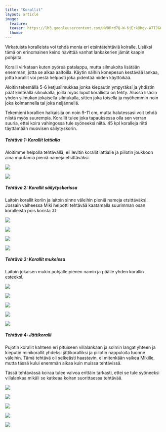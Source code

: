 ```yaml
---
title: "Korallit"
layout: article
image:
  feature:
  teaser: https://lh3.googleusercontent.com/NV0Rrd7Q-W-6jErk8hgv-A7TJG64DU6U_LWUihJLrOakYEEIXN9G1nD38bCTk_Uodf_cK3jg98Pu7sABtxRjfjeOugmcKCJi2P2fbxtFQLiPhvEktqHdCq4WHwfpzy00VyD10LFBY6YzLFv-o4kTLN8xZkSdAqmy8qY0znWK7HWRbghmOHuYCP4BgaLjpcqsmkrQMuc9nS5ZENtFqXqrB6nC6K6gDg0QJzbSFGS1Joty2EBNI7z0wxcPPOjweAkwFvi5-wWxG-f5_mMlBNLUPFF3cjh7C6yFyNtqicW0KdHLTaOO4UgKEQeMIyw26cbZAt-qOXUjBE0sFihfwWcOl6meJlMN6jvwZnTp6sNqlf1u8laxPwYm84XZmgPPkGFLKb6nuLDmBeIPWSaTgWzdhFOn7lTysSm1sIr0C-eLKH9PZWwEuVulnI44u5JZAFZKiuHnO0h-IWMGy_s7lnko6fy33h4ppK9gXDYgAMJJyKefB7YCNV55IUqM8duzczqub_QjiMCWvvELqvzKwDv5PsaByabNWLWxq3e3Ed9rTe5f55ZtuTpJU05MUWn3KgcMgDtL=w245
  thumb:
---
```


Virkatuista koralleista voi tehdä monia eri etsintätehtäviä koiralle. Lisäksi tämä on erinomainen keino hävittää vanhat lankakerien jämät kaapin pohjalta.

Koralli virkataan kuten pyöreä patalappu, mutta silmukoita lisätään enemmän, jotta se alkaa aaltoilla. Käytin näihin konepesun kestävää lankaa, jotta korallit voi pestä helposti joka pidentää niiden käyttöikää.

Aloitin tekemällä 5-6 ketjusilmukkaa jonka kiepautin ympyräksi ja yhdistin päät kiinteällä silmukalla, joilla myös loput korallista on tehty. Alussa lisäsin yhden silmukan jokaisella silmukalla, sitten joka toisella ja myöhemmin noin joka kolmannella tai joka neljännellä.

Tekemieni korallien halkaisija on noin 9-11 cm, mutta halutessasi voit tehdä niistä myös suurempia. Korallit tulee joka tapauksessa olla sen verran suuria, ettei koira vahingossa tule syöneeksi niitä. 45 kpl koralleja riitti täyttämään muovisen säilytyskorin.

##### Tehtävä 1: Korallit lattialla

Aloitimme helpolla tehtävällä, eli levitin korallit lattialle ja piilotin joukkoon aina muutamia pieniä nameja etsittäväksi.

[![](https://lh3.googleusercontent.com/Gk0oGob6PfxzL3n_3UM5tj7l2PCEzh_QzRUB5reVzL2XvyQLm8ycm2xKFsXxONmuyaLEvHCUYUm8jztyUhM0QC-yAEKP2XMyFVJBJhXHcB6URaas4SosSiXwXjYoxM7pD34ijw5l6d0PPFsqo23fGNMhKhWCm4W4BCa8F5hqjWtZPcynKQjkQcCN31GbqGb44Exblrlb6kf1CwuPvyQtCDI0jI4UB04nzsQPy2tUz_rEB9xd_NWOJ-Q5cOsZwAr4Aw7uyAjOuC13hAyetWfTphExe3_5d7U0TBkhEP6CIF4j_8TXsM7mnPyJIc96EeWOY-JKPbZmx4gbuvi3HpSAgVZm-tc-bUMRTu5IiRVXYC1PgG8UsXuf8U-FhcmvwFdrfDIlAuNcMi0pxjfLndQ2l0QIzyfvDSKSdHS81TyrMjtRxmKZco4_rdX1cjuAegPVxfqQfgCIQ6X17HZv__3oRNxATOq6-sxga2VOKPk8CyhtxF68xZ1nzgB7EKQ1UOiUUramdevyfWRwmc4JyqBL0xCL1A7xEsznBO57B1b1GMEbWwvmrNpS0VFrsKc18p4T-MVL=w800)](https://lh3.googleusercontent.com/Gk0oGob6PfxzL3n_3UM5tj7l2PCEzh_QzRUB5reVzL2XvyQLm8ycm2xKFsXxONmuyaLEvHCUYUm8jztyUhM0QC-yAEKP2XMyFVJBJhXHcB6URaas4SosSiXwXjYoxM7pD34ijw5l6d0PPFsqo23fGNMhKhWCm4W4BCa8F5hqjWtZPcynKQjkQcCN31GbqGb44Exblrlb6kf1CwuPvyQtCDI0jI4UB04nzsQPy2tUz_rEB9xd_NWOJ-Q5cOsZwAr4Aw7uyAjOuC13hAyetWfTphExe3_5d7U0TBkhEP6CIF4j_8TXsM7mnPyJIc96EeWOY-JKPbZmx4gbuvi3HpSAgVZm-tc-bUMRTu5IiRVXYC1PgG8UsXuf8U-FhcmvwFdrfDIlAuNcMi0pxjfLndQ2l0QIzyfvDSKSdHS81TyrMjtRxmKZco4_rdX1cjuAegPVxfqQfgCIQ6X17HZv__3oRNxATOq6-sxga2VOKPk8CyhtxF68xZ1nzgB7EKQ1UOiUUramdevyfWRwmc4JyqBL0xCL1A7xEsznBO57B1b1GMEbWwvmrNpS0VFrsKc18p4T-MVL=s0)

[![](https://lh3.googleusercontent.com/EW0xaM2-wnzUshmTeMoLEBxKC5dfPcRagZdjEl-mw0bsyTRjEhtIG6zMVdktTKZ3WSHExrQ_Lmb_I5UF5drNaNuo-GfyKECZgzi-4oOELuXmjbr6ytbAxl9-fjzH5aeEYwIdH0EQEZIPPASKqegCOG3qv_XufFAC-vv89VxE3iuL1XG1b7wFlCch3hbUwzOf_Ilt4_ljSIL3oRZVdhNk7X_-9PWaZr9iNHgLfwAE6469xyOwKr355Cr-hs5-HTE_Nb7Ylz94CzUn-h-VJP_Jbg7PFeb1M4XfwAA5jVDMYwIHr8bTNtEZ2ZdJ5pMnv1EvJQNotMPFI4_M1eFD7LEmwdojCWkIB-Lea6UNv5-HybdFz1bsxmTD7C1Gul1-adK58I2KM1BF4t2th79y3IJxek3wurnmPKVztu26sZ_s6hVUQ9Qd6ZaE-_LC4Ad1kk9cVLCGanrfqr9StDLUCVU1O8zWtXeVmwQvfwxhQB_gac3jc_46CmH31ORFoOqWLpgbTGIQ4rGoWBJ1NHBZUd1e3No_USiOHSB8irGZx2EPhaxr4KjzaRgGyFu23dRDaMoDpH-Z=w800)](https://lh3.googleusercontent.com/EW0xaM2-wnzUshmTeMoLEBxKC5dfPcRagZdjEl-mw0bsyTRjEhtIG6zMVdktTKZ3WSHExrQ_Lmb_I5UF5drNaNuo-GfyKECZgzi-4oOELuXmjbr6ytbAxl9-fjzH5aeEYwIdH0EQEZIPPASKqegCOG3qv_XufFAC-vv89VxE3iuL1XG1b7wFlCch3hbUwzOf_Ilt4_ljSIL3oRZVdhNk7X_-9PWaZr9iNHgLfwAE6469xyOwKr355Cr-hs5-HTE_Nb7Ylz94CzUn-h-VJP_Jbg7PFeb1M4XfwAA5jVDMYwIHr8bTNtEZ2ZdJ5pMnv1EvJQNotMPFI4_M1eFD7LEmwdojCWkIB-Lea6UNv5-HybdFz1bsxmTD7C1Gul1-adK58I2KM1BF4t2th79y3IJxek3wurnmPKVztu26sZ_s6hVUQ9Qd6ZaE-_LC4Ad1kk9cVLCGanrfqr9StDLUCVU1O8zWtXeVmwQvfwxhQB_gac3jc_46CmH31ORFoOqWLpgbTGIQ4rGoWBJ1NHBZUd1e3No_USiOHSB8irGZx2EPhaxr4KjzaRgGyFu23dRDaMoDpH-Z=s0)

##### Tehtävä 2: Korallit säilytyskorissa

Laitoin korallit koriin ja laitoin sinne väleihin pieniä nameja etsittäväksi. Jossain vaiheessa Miki helpotti tehtävää kaatamalla suurimman osan koralleista pois korista :D

[![](https://lh3.googleusercontent.com/30oIX70_Jpug26M1cEbvvLdZJK3MWkddXxTeLgccwqEd-u_ghawwm3lUZl7gwsjPm2fRAomIImkq4oO6MeGcJZhLJJFbdeBSiRmdy6MQEavm9A7IOYGN15Xe-45q8klOM8nUjH201QHkZHMXnbKXI_9edZND9iW_g10oV9c9zVXCN5OcPRsVNLhaa71ohWAr_sdwKQ7X1C6kp3ci7JWvxm9uC51Evv5tEYecWj-upKEeDbu99kyvxuGROz3x7clnAdmY7bF-TtGGJzSHIPxkkH1BGJ2HAjYj2eVALOJ5acQIeuTBiVFVEoX0HwHcZqdgOS0JZLGH1EubkGsXYmfxNRxBfFCBemQ5NAXrM2wUEIqTZw68a8AAYGWkMhzwRfmJNviLPiWLibpebf0cD_RpRmWWPpi0bHtd0rWkgVSCN8MAYQVLfyW5auCRhpHuQVuuu3jtw8oOPtATOd44upmuGT1JsWLxFmfSz6gYn9MwYE8g6AYJ_Db6TxgKEIuPYFV4vhhXvL-Tci7o7zEw_Hrrl25e3RmFV7Vx6qUMkCosn4HKYI_LQxTg-TdGsVFg1xZUI992=w800)](https://lh3.googleusercontent.com/30oIX70_Jpug26M1cEbvvLdZJK3MWkddXxTeLgccwqEd-u_ghawwm3lUZl7gwsjPm2fRAomIImkq4oO6MeGcJZhLJJFbdeBSiRmdy6MQEavm9A7IOYGN15Xe-45q8klOM8nUjH201QHkZHMXnbKXI_9edZND9iW_g10oV9c9zVXCN5OcPRsVNLhaa71ohWAr_sdwKQ7X1C6kp3ci7JWvxm9uC51Evv5tEYecWj-upKEeDbu99kyvxuGROz3x7clnAdmY7bF-TtGGJzSHIPxkkH1BGJ2HAjYj2eVALOJ5acQIeuTBiVFVEoX0HwHcZqdgOS0JZLGH1EubkGsXYmfxNRxBfFCBemQ5NAXrM2wUEIqTZw68a8AAYGWkMhzwRfmJNviLPiWLibpebf0cD_RpRmWWPpi0bHtd0rWkgVSCN8MAYQVLfyW5auCRhpHuQVuuu3jtw8oOPtATOd44upmuGT1JsWLxFmfSz6gYn9MwYE8g6AYJ_Db6TxgKEIuPYFV4vhhXvL-Tci7o7zEw_Hrrl25e3RmFV7Vx6qUMkCosn4HKYI_LQxTg-TdGsVFg1xZUI992=s0)

[![](https://lh3.googleusercontent.com/hC8v5HEBpnPGH-ML6f2auGkUT89Ldv2wWbPoYPrqTVn2XROD55Yemogk5mmPMbmUPF-4EMl2tfnhRmE8LuxoUimJSl2H8JigRTKTkR2fOfoaELnBCBik5NBqGI6xyn1OcdkXOdJlWhapa-fyqDXX2EBFIRGT801X_HJj4LKfBuxuZjmrWI9glpV6fppnIkF4MGiIUwMv1P2XkmSvfqiTkfTHGJq0pqigd-GmZaHUV5PUd5jBMB6MkFXaPBmr1QohkWvgyr7g5w2lX0XZPidyaBvHrRgnGiFc0SEBGYg3asflBl3f8MojOp5_9X7O2TusfxZLuEV9At8-uDK5IYqkG660PZSAZUhtajzJOGjuViO-idhqtygjEF1hCVA7_HcQBBN82A6mGXVL5nl1XAnRqtJNx9XyV_zsSj1pm3GDywBOSkkgjxFJbEgkJVPGhZK1QL7XuEE50aw8mxYMhsB_9lty4raB7P6yG23xZPJsyZAUChdGQpugR-b3vejpEHFs2WN0EZ5JjK7kGev5lFW_hBuyy4k_r0Gs1yRcn4CUFSqfg3TsViTGDt9TOZz34IcjjZwK=w800)](https://lh3.googleusercontent.com/hC8v5HEBpnPGH-ML6f2auGkUT89Ldv2wWbPoYPrqTVn2XROD55Yemogk5mmPMbmUPF-4EMl2tfnhRmE8LuxoUimJSl2H8JigRTKTkR2fOfoaELnBCBik5NBqGI6xyn1OcdkXOdJlWhapa-fyqDXX2EBFIRGT801X_HJj4LKfBuxuZjmrWI9glpV6fppnIkF4MGiIUwMv1P2XkmSvfqiTkfTHGJq0pqigd-GmZaHUV5PUd5jBMB6MkFXaPBmr1QohkWvgyr7g5w2lX0XZPidyaBvHrRgnGiFc0SEBGYg3asflBl3f8MojOp5_9X7O2TusfxZLuEV9At8-uDK5IYqkG660PZSAZUhtajzJOGjuViO-idhqtygjEF1hCVA7_HcQBBN82A6mGXVL5nl1XAnRqtJNx9XyV_zsSj1pm3GDywBOSkkgjxFJbEgkJVPGhZK1QL7XuEE50aw8mxYMhsB_9lty4raB7P6yG23xZPJsyZAUChdGQpugR-b3vejpEHFs2WN0EZ5JjK7kGev5lFW_hBuyy4k_r0Gs1yRcn4CUFSqfg3TsViTGDt9TOZz34IcjjZwK=s0)

[![](https://lh3.googleusercontent.com/b4mHhISXXMYPRclXZLlwJWvtVDS8CH6AM_vropZRssdgzx9CSif6DKFDScUO5wecCik7wYi91d3iKSSsTngnzZsIkV27tr9KQVb0Q45h4grPci-EOiln9UrR0JTr_2zEPa09wuHUp0zmN_DcUBmYeZFekYH-IY3TWi5a9xwHKgfU7itKWrqS3wiWVeQ8h9d446r1_Lv5HyBZgrjNoJ3fPHM9Jz4ebHqHb_aAJ3VzK3JixUZNGMJoSe3SWYYysV_NRGczvY1f25MnzVDaYzCHPwz71F1RYtYCXEAk4mHKS4jy_2UIySubMmksuVnftUV2GYCiyf1C1Z7R_HOMZLWUn92WBrBIk8nyJ_EvQagB56YyuWWRuk3I-xslxvDCleZomzWyQLV-dWvqDvYDJj1XfNMX9M2K7LSC1ZO7zKL5do2CoE0yF95DI2wifudlWAyhGr6QKD1akTEaEiD69_rtN24rOVZHeDe2yF-k9d2wgIEgeo-gmwo3R6EnnQQoZ9-YwTSCI1nuA2LrEs4jUwPO-V0f3UCdt2Pn9Roc3KRkOnmrt-EsR43QJhbiHyZzrWhOX6Mc=w800)](https://lh3.googleusercontent.com/b4mHhISXXMYPRclXZLlwJWvtVDS8CH6AM_vropZRssdgzx9CSif6DKFDScUO5wecCik7wYi91d3iKSSsTngnzZsIkV27tr9KQVb0Q45h4grPci-EOiln9UrR0JTr_2zEPa09wuHUp0zmN_DcUBmYeZFekYH-IY3TWi5a9xwHKgfU7itKWrqS3wiWVeQ8h9d446r1_Lv5HyBZgrjNoJ3fPHM9Jz4ebHqHb_aAJ3VzK3JixUZNGMJoSe3SWYYysV_NRGczvY1f25MnzVDaYzCHPwz71F1RYtYCXEAk4mHKS4jy_2UIySubMmksuVnftUV2GYCiyf1C1Z7R_HOMZLWUn92WBrBIk8nyJ_EvQagB56YyuWWRuk3I-xslxvDCleZomzWyQLV-dWvqDvYDJj1XfNMX9M2K7LSC1ZO7zKL5do2CoE0yF95DI2wifudlWAyhGr6QKD1akTEaEiD69_rtN24rOVZHeDe2yF-k9d2wgIEgeo-gmwo3R6EnnQQoZ9-YwTSCI1nuA2LrEs4jUwPO-V0f3UCdt2Pn9Roc3KRkOnmrt-EsR43QJhbiHyZzrWhOX6Mc=s0)

[![](https://lh3.googleusercontent.com/r3uKD_DFVFe8XpYa4Qug-ro-MGebciIxy27vnBX1STZ6E5-czN2EunD3Gg9lrqD8OPIF6Wcwk5dURJDoFks35tH2N-_FwFpO-8bbE1gydJXQutvWUWRPKebiuwd2ZvhcVqDTD5qEkQys6ZvnVFlzQ8gzmRaknZgHP7OnPueKcdzjuzoc4VTM8bJcK9BFeafca9LeAW7qQcqDm9nmWRH9LgXZHD-hceksvcBT6WBbNfVznEAm-GFEFg3K4EKLL3Ajdnwb5xJq2SpEk17NEp_Qf1z7jQHXnjh-4jqgrkGIYxag_sg02vN12ti-137rCGi0CTi7Brq5TIRsUT-sIWsmnjmD5aqWpgJUXIjq2fgnkDJeg95_cowG2OKNP5mRCB1APcUiMWFwjNqytOj3s5niccFT4-f8twZwtEagMVrI8XOPjUpXY3XC0Bbhd7XmCCKIYePBF9P4UlGUUpV9E4uoytquIMdzofjFzC-N4G5uJ1eqEq_LK1ChAy1jMaejRHxP1al8OiUEk-wjFCRELbZXV6kFhXme_PVYrClPYvWJISIlLE05F70_yd2X38BrZPH6AFq0=w800)](https://lh3.googleusercontent.com/r3uKD_DFVFe8XpYa4Qug-ro-MGebciIxy27vnBX1STZ6E5-czN2EunD3Gg9lrqD8OPIF6Wcwk5dURJDoFks35tH2N-_FwFpO-8bbE1gydJXQutvWUWRPKebiuwd2ZvhcVqDTD5qEkQys6ZvnVFlzQ8gzmRaknZgHP7OnPueKcdzjuzoc4VTM8bJcK9BFeafca9LeAW7qQcqDm9nmWRH9LgXZHD-hceksvcBT6WBbNfVznEAm-GFEFg3K4EKLL3Ajdnwb5xJq2SpEk17NEp_Qf1z7jQHXnjh-4jqgrkGIYxag_sg02vN12ti-137rCGi0CTi7Brq5TIRsUT-sIWsmnjmD5aqWpgJUXIjq2fgnkDJeg95_cowG2OKNP5mRCB1APcUiMWFwjNqytOj3s5niccFT4-f8twZwtEagMVrI8XOPjUpXY3XC0Bbhd7XmCCKIYePBF9P4UlGUUpV9E4uoytquIMdzofjFzC-N4G5uJ1eqEq_LK1ChAy1jMaejRHxP1al8OiUEk-wjFCRELbZXV6kFhXme_PVYrClPYvWJISIlLE05F70_yd2X38BrZPH6AFq0=s0)

##### Tehtävä 3: Korallit mukeissa

Laitoin jokaisen mukin pohjalle pienen namin ja päälle yhden korallin esteeksi.

[![](https://lh3.googleusercontent.com/bbew1IFAJ6LOrhvCljK5kDVu_TlQiInHia6GO3-m2QLa2JNjqDwhadstFQSOuvEaCxjmT97EUrVIXCtb4xmVlowZ50hObiQ9AUjUkg0ltwJ501v8qhGU9hsM2JI3p6a6mPMx6HYCXBRLuJuLJVwYoXAuKTIj2nR7Mh2g3T0I6hQotUU0qpEBWNFncBK_LNiFE0MzGUxiTO8qROZa5nPeYp8SVxrSppjPnqi7ZZtuOBk0cURYr7XBhWhtH8Ygz9_nLBlm37uBfpTBlOYfuoBsEr1CLg3oFNU_gmwDA5zW-oEuOa3D3h-eiPdrmMWSYGxzGDyB-fl34fXersPGMTeSu3InHldi7P7AX87KEwQ7w6UZESVQzkTXO3OhNrDy9c0y2zvAUNWy56Q4kWgQL4URu2hMzM8s6ARNo3RPXsYf6ji1qcCdwcJxEolBnfB_lQ14FOFfg969OUF8sTuFWpA8cmvcfhfWymlAdSzkt7x6WEB31zJkK-u1_bSxE3_a3i79SivG_-MCTA5YsYN25_QtE982QMzgam4tUbx11s8LK7dNIoYPpFDxLRJE-c2_d0DdeVmV=w800)](https://lh3.googleusercontent.com/bbew1IFAJ6LOrhvCljK5kDVu_TlQiInHia6GO3-m2QLa2JNjqDwhadstFQSOuvEaCxjmT97EUrVIXCtb4xmVlowZ50hObiQ9AUjUkg0ltwJ501v8qhGU9hsM2JI3p6a6mPMx6HYCXBRLuJuLJVwYoXAuKTIj2nR7Mh2g3T0I6hQotUU0qpEBWNFncBK_LNiFE0MzGUxiTO8qROZa5nPeYp8SVxrSppjPnqi7ZZtuOBk0cURYr7XBhWhtH8Ygz9_nLBlm37uBfpTBlOYfuoBsEr1CLg3oFNU_gmwDA5zW-oEuOa3D3h-eiPdrmMWSYGxzGDyB-fl34fXersPGMTeSu3InHldi7P7AX87KEwQ7w6UZESVQzkTXO3OhNrDy9c0y2zvAUNWy56Q4kWgQL4URu2hMzM8s6ARNo3RPXsYf6ji1qcCdwcJxEolBnfB_lQ14FOFfg969OUF8sTuFWpA8cmvcfhfWymlAdSzkt7x6WEB31zJkK-u1_bSxE3_a3i79SivG_-MCTA5YsYN25_QtE982QMzgam4tUbx11s8LK7dNIoYPpFDxLRJE-c2_d0DdeVmV=s0)

[![](https://lh3.googleusercontent.com/AYeavEgV99XnfBQRlIdrBRBavoFUYap0l1keqkFub-vLJ39z_GAAz8wN9b4YuaUVwR-GCTm8vMTHPQIY_F9ZOuuXB75qvXoinb_BJvPfT6bCFiIcNAEvuhOhAOCwWj1IlCaeAxulgGbZ9YW7VYINEqdyQ2HZZJ_l_I55G8NBJO6fL6hBl1SfBzEs96T9Pm54rW18NUtN6fmGpXAujdiICSwFcdDf4IqFjKzm2-m8rBdYkZQ6VyzZVSVqO1PFOpBncrotUm6sd13nneUE1xDCtwpzaDKPeGuNURFzGtGUS8Iwcc8Bv_A_5n9x2v5khjeZPnanLnEdmtl2GtjcIOrha9syjXTf11n2c48PpVwseZZi_2nBC7bsIym9i4-y17TUHmrPoHE2BwKqePev2vN3Cfqdi6v5GoH8TUJK-pq4O19JQkGGKFdqpZQy0agRuGBVbULzUTqQGRK-CdglEmPM-D7n4Km4I3YhQM5I4Ivy5P1RVSN3t62xgsEW7jdUcHM7MPxXhtZ6iwc7qBXrSBAnJvUgynvfumKUr-hqm-F8HWvKhlvYHfZa21ySWEoVXg0pvXfu=w800)](https://lh3.googleusercontent.com/AYeavEgV99XnfBQRlIdrBRBavoFUYap0l1keqkFub-vLJ39z_GAAz8wN9b4YuaUVwR-GCTm8vMTHPQIY_F9ZOuuXB75qvXoinb_BJvPfT6bCFiIcNAEvuhOhAOCwWj1IlCaeAxulgGbZ9YW7VYINEqdyQ2HZZJ_l_I55G8NBJO6fL6hBl1SfBzEs96T9Pm54rW18NUtN6fmGpXAujdiICSwFcdDf4IqFjKzm2-m8rBdYkZQ6VyzZVSVqO1PFOpBncrotUm6sd13nneUE1xDCtwpzaDKPeGuNURFzGtGUS8Iwcc8Bv_A_5n9x2v5khjeZPnanLnEdmtl2GtjcIOrha9syjXTf11n2c48PpVwseZZi_2nBC7bsIym9i4-y17TUHmrPoHE2BwKqePev2vN3Cfqdi6v5GoH8TUJK-pq4O19JQkGGKFdqpZQy0agRuGBVbULzUTqQGRK-CdglEmPM-D7n4Km4I3YhQM5I4Ivy5P1RVSN3t62xgsEW7jdUcHM7MPxXhtZ6iwc7qBXrSBAnJvUgynvfumKUr-hqm-F8HWvKhlvYHfZa21ySWEoVXg0pvXfu=s0)

[![](https://lh3.googleusercontent.com/SpoZclxsm0gW3Hdt9nhHltAnuIRbq3BN58qZU4-rXWpSTLwf1OaaUGNWpCHb6T480kBn84fk9IKII5rx2VzwemgwhWi1CvkBEohrvYm5btnQMNzF2vIHrrT_FLFUc_LJOuJjegDZAEyDjbK6jnoTuMaNz03HZxgjDgCQxl7qHh5s38aguq_PBYfCiNYmHtl8n2MDJILTWcviHESskO4LQx_Yw6GWT9mg2xPbpQ_WzOxfWUYTBAztUDoqP2vYO5vmotOlJbRbrdPLr_BPeDHyFEWaVyk1-s14iyrFz6PRKTy0TDidqKwHHDwSjxfS0OplOb6scamzKpwPwEDFjVhwH76MriVAioMGTUsm3x5yXyg3l_FpvSQkghxxa0zpsy2E6HvfY5iK7b07Qz0CKTr-4goW1JAcCKw1dMnnM3sIbQpqJIjDDC-PMYb5JZ2n39rQM2v_JVjPosbnzGby15SYlWVMO0daFYdDSyH7lKkCC2S4lJyQ_9wZ8v0NhUXFwEYagoxYQDyH8ZVBA31ppN9TzgOkcbERBt6w5Zn2hAzP_puuC0G_wjv8osNGL5WJNDY_taYe=w800)](https://lh3.googleusercontent.com/SpoZclxsm0gW3Hdt9nhHltAnuIRbq3BN58qZU4-rXWpSTLwf1OaaUGNWpCHb6T480kBn84fk9IKII5rx2VzwemgwhWi1CvkBEohrvYm5btnQMNzF2vIHrrT_FLFUc_LJOuJjegDZAEyDjbK6jnoTuMaNz03HZxgjDgCQxl7qHh5s38aguq_PBYfCiNYmHtl8n2MDJILTWcviHESskO4LQx_Yw6GWT9mg2xPbpQ_WzOxfWUYTBAztUDoqP2vYO5vmotOlJbRbrdPLr_BPeDHyFEWaVyk1-s14iyrFz6PRKTy0TDidqKwHHDwSjxfS0OplOb6scamzKpwPwEDFjVhwH76MriVAioMGTUsm3x5yXyg3l_FpvSQkghxxa0zpsy2E6HvfY5iK7b07Qz0CKTr-4goW1JAcCKw1dMnnM3sIbQpqJIjDDC-PMYb5JZ2n39rQM2v_JVjPosbnzGby15SYlWVMO0daFYdDSyH7lKkCC2S4lJyQ_9wZ8v0NhUXFwEYagoxYQDyH8ZVBA31ppN9TzgOkcbERBt6w5Zn2hAzP_puuC0G_wjv8osNGL5WJNDY_taYe=s0)

[![](https://lh3.googleusercontent.com/zs_B3YSZpqWaXndOgpH0Jzy2BhFSyCWtejp_ZN-Cm1OT1ptfEDnb8FKnod0NlUrYPZktvWU_y5dZqLqCZGmz7HdtwLEb4r62y6JvPu9RRI54gDkt2tby9qwaruz1N7Hoj47rBv2yP0uLgZ3FRHuNb4GIbS8HCvj7omqebLIlrq9Jk_-K2NnQTHfiFF6ljiJ-WHebmoJ63FdeQNnMIpkWJj9PNsLSPUNms3Tuyag3KtBFj0asEMGo9UAltr87wx4c78wCAvTKFPnBv17odNHzIiL8mRAHaDRDywpotdz84yFRXmNel0HvGISCBPJAogqOzZSiZer0oSyY2S59bI70LxmF2SmanWhm7g0X1ua5oFppCeLStZ0L98J2hZTXkV7TMzMG5XvfpPqO22Up8Y-7L02a-yYV_8wucpIjz48ZgxW_UOs5gsnqIfr9QQZ1RbzTzKHpODvAS7xTZOQ4PrA6I1u7k3zxWjPnnzY1KF4RnfyoeoIyY673qLX7y-Ez8r9AYmoXUlgWSHKDnTHMfKneAxIrRncp-2rQa47AXkVEY_R5GFszhosbZiBMQpFE30bT4T74=w800)](https://lh3.googleusercontent.com/zs_B3YSZpqWaXndOgpH0Jzy2BhFSyCWtejp_ZN-Cm1OT1ptfEDnb8FKnod0NlUrYPZktvWU_y5dZqLqCZGmz7HdtwLEb4r62y6JvPu9RRI54gDkt2tby9qwaruz1N7Hoj47rBv2yP0uLgZ3FRHuNb4GIbS8HCvj7omqebLIlrq9Jk_-K2NnQTHfiFF6ljiJ-WHebmoJ63FdeQNnMIpkWJj9PNsLSPUNms3Tuyag3KtBFj0asEMGo9UAltr87wx4c78wCAvTKFPnBv17odNHzIiL8mRAHaDRDywpotdz84yFRXmNel0HvGISCBPJAogqOzZSiZer0oSyY2S59bI70LxmF2SmanWhm7g0X1ua5oFppCeLStZ0L98J2hZTXkV7TMzMG5XvfpPqO22Up8Y-7L02a-yYV_8wucpIjz48ZgxW_UOs5gsnqIfr9QQZ1RbzTzKHpODvAS7xTZOQ4PrA6I1u7k3zxWjPnnzY1KF4RnfyoeoIyY673qLX7y-Ez8r9AYmoXUlgWSHKDnTHMfKneAxIrRncp-2rQa47AXkVEY_R5GFszhosbZiBMQpFE30bT4T74=s0)

[![](https://lh3.googleusercontent.com/LLLyUWVubTkH-kZHRQX6p2Cx66wUhxQfDVGp1d4LsoURR7g-dG_9TGidypgyTx_JTHAvLVtPqPOFo2y1iqM7OJS1so3xIrlWjBSgn0wWa4xv0xUSycAZ5a0HGs7971AeIw72eOEUKO0XgmEKKjxz0QdHjL8vDtt8ZKcKTpDMAV0SENU5-KPXu_I2HIcuXPb_Z2wnEzW_pWCMs0HS0_P06BH-Y3tPcaAhNteUnrYR0LhbPJONhqR95X4AifRJcF_2J-ZtuSbqDPerWi8k6naw87wInZ6x6RouA2vIJSZhxpIbvVZgOxzofhRk8StQq5oKWjAJl1wV_RljGGOZXxz8iA2_1QkRDXkPGvwfSYPokC11OumBlRYn08mWECCLko99057NmJYMan8gRwdkoxbx2g6XCI91iI7AnLu6Zi22hUa9fjAIXG37IZO6Q4VfJOORQ-EMvvPkA_kGLqtIgbM47sMyRJjzOlORqLw4YFHnKOr74hLyG3pYtM7Qs_LKw7zS9bWv6mX5Ps_pA4exmUcOYst_Was0o-t6Fg_JpRVAooBjAbpfRJ9WIlDeRlDeDzjdMAQv=w800)](https://lh3.googleusercontent.com/LLLyUWVubTkH-kZHRQX6p2Cx66wUhxQfDVGp1d4LsoURR7g-dG_9TGidypgyTx_JTHAvLVtPqPOFo2y1iqM7OJS1so3xIrlWjBSgn0wWa4xv0xUSycAZ5a0HGs7971AeIw72eOEUKO0XgmEKKjxz0QdHjL8vDtt8ZKcKTpDMAV0SENU5-KPXu_I2HIcuXPb_Z2wnEzW_pWCMs0HS0_P06BH-Y3tPcaAhNteUnrYR0LhbPJONhqR95X4AifRJcF_2J-ZtuSbqDPerWi8k6naw87wInZ6x6RouA2vIJSZhxpIbvVZgOxzofhRk8StQq5oKWjAJl1wV_RljGGOZXxz8iA2_1QkRDXkPGvwfSYPokC11OumBlRYn08mWECCLko99057NmJYMan8gRwdkoxbx2g6XCI91iI7AnLu6Zi22hUa9fjAIXG37IZO6Q4VfJOORQ-EMvvPkA_kGLqtIgbM47sMyRJjzOlORqLw4YFHnKOr74hLyG3pYtM7Qs_LKw7zS9bWv6mX5Ps_pA4exmUcOYst_Was0o-t6Fg_JpRVAooBjAbpfRJ9WIlDeRlDeDzjdMAQv=s0)

##### Tehtävä 4: Jättikoralli

Pujotin korallit kahteen eri pituiseen villalankaan ja solmin langat yhteen ja kieputin minikorallit yhdeksi jättikoralliksi ja piilotin nappuloita tuonne väleihin. Tämä tehtävä oli selkeästi haastavin, ei mitenkään vaikea Mikille, mutta tässä kului enemmän aikaa kuin muissa tehtävissä.

Tässä tehtävässä koiraa tulee valvoa erittäin tarkasti, ettei se tule syöneeksi villalankaa mikäli se katkeaa koiran suorittaessa tehtävää.

[![](https://lh3.googleusercontent.com/qo7kpN2qJTDtj7I_Wwi0vA3p3knLIeh5rdV9kTtKAsXTIwy5G5y1VZRa9UQI-LoXmlrdGrm-VzxzQaXijM-Ih7kIVc0TBMmOfxm_8IEkj1orznxwAC_wgRQwO7qsMw_q2XiijzCU9A5jWnIlFqwLBh-i0I_SsKSHP8PAefE4F7DlUsLFWExCS15VS7fqXjClq-LoBNebRTz0omQAkVpl0qB_KCasBS6WcZ0--hRyUqP1lsShe-w9wmzwZbyumtuTQkE_p5jh0VdidV16ex_zd4qw_jmYuKpPlYrZphH65Fc5Yf5s8iOGDvq9d__2aOsh_toSyQzwTxckVuCXGzVpnWji0xdYx5BFdGOV0Oslf4XawabTtOFO3s44DzNazSn3MDXCEYp3B_vDQZqRiwdTlBR1yc2b4bgbuewj-DzbuD7eQdMz4sbIKUt5Jow8B64DhQ3OhBGDjG8CMROkjtedD0aMmVQi05yhBoXrEb6ahgqjYdgp77Iu2N0_e5dTsEyK0lMXRtpQdlgo1HApkqOsSnW4G1gT-V1SQN6wjIKtc3b3LWF1DCQDqk4M2hpRUDZz9EEF=w800)](https://lh3.googleusercontent.com/qo7kpN2qJTDtj7I_Wwi0vA3p3knLIeh5rdV9kTtKAsXTIwy5G5y1VZRa9UQI-LoXmlrdGrm-VzxzQaXijM-Ih7kIVc0TBMmOfxm_8IEkj1orznxwAC_wgRQwO7qsMw_q2XiijzCU9A5jWnIlFqwLBh-i0I_SsKSHP8PAefE4F7DlUsLFWExCS15VS7fqXjClq-LoBNebRTz0omQAkVpl0qB_KCasBS6WcZ0--hRyUqP1lsShe-w9wmzwZbyumtuTQkE_p5jh0VdidV16ex_zd4qw_jmYuKpPlYrZphH65Fc5Yf5s8iOGDvq9d__2aOsh_toSyQzwTxckVuCXGzVpnWji0xdYx5BFdGOV0Oslf4XawabTtOFO3s44DzNazSn3MDXCEYp3B_vDQZqRiwdTlBR1yc2b4bgbuewj-DzbuD7eQdMz4sbIKUt5Jow8B64DhQ3OhBGDjG8CMROkjtedD0aMmVQi05yhBoXrEb6ahgqjYdgp77Iu2N0_e5dTsEyK0lMXRtpQdlgo1HApkqOsSnW4G1gT-V1SQN6wjIKtc3b3LWF1DCQDqk4M2hpRUDZz9EEF=s0)

[![](https://lh3.googleusercontent.com/IRJTRjE0uzAcfiMakj0TL-2L-7afF4dphEtfpy_XGEATloK4Ya6qcLcQFbLYNV7H2ZqDxGArnnwmvMHICJIGU1iJLjrT-P9EqIgJJqZ01peNQpTAreEx6hyIximGtQV0W8gfaR29Pu28Sluj9JbIKjblCHZqpLPSIBfRMB8kZwDXJHhiCpjT7jfLZ01jzbsBYJZworUJwGFZqylbil5QNwwEXbtFviw27JSYwI2bemJUMtifexUCFH9UpKIkwfrwVeyJgxqNiaoGFMaG11qKt9C8BtwgvMbPA82XMS8QisTsXoAge58CsVHLpfN6vldajsx1SzxYfEkspjV5ERXKYYGmUoB71zYFX30NnzBorvWSPz5f1amMazL6Wn6maORczHJIk-XL4m6BTqznmjudcPE5IiY1U9L8KfqvgLH2wYS17hG7j7Jv4tifLZzrEvUwjq5KaMj-7SjSfhlJZgmJMcj81Cik18zwxmj5lRWgQRFUDz4gcjeNYcpcjSt9fHt2GB19ALy_7dTqsVXiV8TtFwk16uuwgoiigML_U1I4jA2ju37a8y5zTbrKsHO3akAxMeAB=w800)](https://lh3.googleusercontent.com/IRJTRjE0uzAcfiMakj0TL-2L-7afF4dphEtfpy_XGEATloK4Ya6qcLcQFbLYNV7H2ZqDxGArnnwmvMHICJIGU1iJLjrT-P9EqIgJJqZ01peNQpTAreEx6hyIximGtQV0W8gfaR29Pu28Sluj9JbIKjblCHZqpLPSIBfRMB8kZwDXJHhiCpjT7jfLZ01jzbsBYJZworUJwGFZqylbil5QNwwEXbtFviw27JSYwI2bemJUMtifexUCFH9UpKIkwfrwVeyJgxqNiaoGFMaG11qKt9C8BtwgvMbPA82XMS8QisTsXoAge58CsVHLpfN6vldajsx1SzxYfEkspjV5ERXKYYGmUoB71zYFX30NnzBorvWSPz5f1amMazL6Wn6maORczHJIk-XL4m6BTqznmjudcPE5IiY1U9L8KfqvgLH2wYS17hG7j7Jv4tifLZzrEvUwjq5KaMj-7SjSfhlJZgmJMcj81Cik18zwxmj5lRWgQRFUDz4gcjeNYcpcjSt9fHt2GB19ALy_7dTqsVXiV8TtFwk16uuwgoiigML_U1I4jA2ju37a8y5zTbrKsHO3akAxMeAB=s0)

[![](https://lh3.googleusercontent.com/njyXxfkv5NuHN0VLlF4onRnRlnhaibR3Aw1aoZN_cOICE1KD-ymKk9aeERl-kcRJ5ZU7dEz33QgR7DokvHTraxVcraYkY0a_5IwdcIC5oHtsQVniZZxmvgUL-E203vW2zzSAMzC6MqmunaYWRowc0ckLolUFD3BIRX7awP6Cc8zCECJnPcYd-rCHS5mU7zsdLUdfoCftr9DKlyoX-UlQSxesB3idbCmQd3nucd3raaLGgOEdrVDVT3UPTO6ADuaTvUdVLCgvCBliBW7MPxolPkD0GsLYUu5QTI32t5SVq9-sEEm72MoXVyjegxaEyKFM5yPi19QMj7PulNx150jTPF-5bcLQfgcHYoZQhaJldWGJVV9X2UmvSwusx5JnJautYX319OGcFeQjBAFq2lMZMvFp8uFffyefpekAF3gJKDeaTfehfn7om_wwJwxxvkx3CiHkF4UpcN7inIf7oqVTnXXAXby2oM8-WL2jJKLf6ECVmmyA1rNVtrGx8AkI2v94eqicS2sNl3tGGCrPdTXZouejsPBzu6ZpIVofvazrFVFnOIYlF8K3Jfadbc6LcepISADX=w800)](https://lh3.googleusercontent.com/njyXxfkv5NuHN0VLlF4onRnRlnhaibR3Aw1aoZN_cOICE1KD-ymKk9aeERl-kcRJ5ZU7dEz33QgR7DokvHTraxVcraYkY0a_5IwdcIC5oHtsQVniZZxmvgUL-E203vW2zzSAMzC6MqmunaYWRowc0ckLolUFD3BIRX7awP6Cc8zCECJnPcYd-rCHS5mU7zsdLUdfoCftr9DKlyoX-UlQSxesB3idbCmQd3nucd3raaLGgOEdrVDVT3UPTO6ADuaTvUdVLCgvCBliBW7MPxolPkD0GsLYUu5QTI32t5SVq9-sEEm72MoXVyjegxaEyKFM5yPi19QMj7PulNx150jTPF-5bcLQfgcHYoZQhaJldWGJVV9X2UmvSwusx5JnJautYX319OGcFeQjBAFq2lMZMvFp8uFffyefpekAF3gJKDeaTfehfn7om_wwJwxxvkx3CiHkF4UpcN7inIf7oqVTnXXAXby2oM8-WL2jJKLf6ECVmmyA1rNVtrGx8AkI2v94eqicS2sNl3tGGCrPdTXZouejsPBzu6ZpIVofvazrFVFnOIYlF8K3Jfadbc6LcepISADX=s0)

[![](https://lh3.googleusercontent.com/nCV8mSqm3T0lBm1vmaTMqL9dph3npl2-0XFot9-0kC0V7g6V_Qy_tJtgDNIEsI214cKbxdjKjCCpEHR3B4jC7fAlAlMCegqS00ZGpHbqObbX8JtiJFBXgGHqxsNeH7YnmTwv1dZpR_mrcbXNWWi6ypFi2PghsP74H1_fUDNLal3lAuTFnCi62pAnnP2g4wFv9LZEIWL_vSvNt3vRN2KJTpYTiTSSfYxGlj_9_R6PZIgi407qYLrKgK5vD0qgMYdk26yY8rLqDGhQtY4JVWfWNb_ZireJbNikzT_hbP6tneVN9fBn-lPzsiWfz1rHRBPC1pZ_XtaoNrNR9iCa-9rvjmVuvmW90SgDqzMz0sXJG1S8SdPQ9Jl0Bw1GUbLSwB8Qssjy-3ZAu9ezUPIiCJewMNxyP9RPovdh6k4t5TdygL8GmBYxKwUIjDhVNoh38BoIw1lE4B2u6MQ_0P0qbbXU9YM88BU3-uOWHOP1OWjo7s5ISJUA54jb84fNKhn3Lxr3tG4h3KraDBLW_QVErGSPb1OTB5Nis_5Sbe4Hnv-l8mhl0LiI1tm-k3Ln_xvb7WaBjrI5=w800)](https://lh3.googleusercontent.com/nCV8mSqm3T0lBm1vmaTMqL9dph3npl2-0XFot9-0kC0V7g6V_Qy_tJtgDNIEsI214cKbxdjKjCCpEHR3B4jC7fAlAlMCegqS00ZGpHbqObbX8JtiJFBXgGHqxsNeH7YnmTwv1dZpR_mrcbXNWWi6ypFi2PghsP74H1_fUDNLal3lAuTFnCi62pAnnP2g4wFv9LZEIWL_vSvNt3vRN2KJTpYTiTSSfYxGlj_9_R6PZIgi407qYLrKgK5vD0qgMYdk26yY8rLqDGhQtY4JVWfWNb_ZireJbNikzT_hbP6tneVN9fBn-lPzsiWfz1rHRBPC1pZ_XtaoNrNR9iCa-9rvjmVuvmW90SgDqzMz0sXJG1S8SdPQ9Jl0Bw1GUbLSwB8Qssjy-3ZAu9ezUPIiCJewMNxyP9RPovdh6k4t5TdygL8GmBYxKwUIjDhVNoh38BoIw1lE4B2u6MQ_0P0qbbXU9YM88BU3-uOWHOP1OWjo7s5ISJUA54jb84fNKhn3Lxr3tG4h3KraDBLW_QVErGSPb1OTB5Nis_5Sbe4Hnv-l8mhl0LiI1tm-k3Ln_xvb7WaBjrI5=s0)

[![](https://lh3.googleusercontent.com/u_npguKnHQ4c9UnP6srnYdS1bQeMtzlSmuD13isK9MfXQEV0BPkAk_JlvV5oxPKrh0q1dTyQUkM2M4i1KXqCLMiQX6Xv75mVE_2h4xgGbtW25Ykt7RYFeJNYtxx5ixoHRpW1oQ60zeYvXGlIm2bcoDalpwXEDSJHcScSDLSZ2BcxcD9ZeKM2lqTwt6jtJvDhtIwBalz0IGIQxSWnfp1sJF81KXLNXFlHHRjKqkOQqbney_oSMh4l6oN8NkrFbgi7vDW_vA7L9xiY0Ii5PJqYivo4ZL40KwBMXlzZQACRuX9S9UDTjVUeDAGP-4z6Av3bDV-LHx_q81dM6A2NBrGn7ryBQuvTaCprcPBXp93iSvMIHWWlukliyxF_U5gCZCepfRcrIjlZPdnOaJ2ViCaTr3X1xdnSQWIdF8XYPORzbk5cD78PicsfvQgLszs0S23wP7NV4PbzTdzE0YtDoc7rwU1_AntM83OzT4pOUXalVXpGozEY_Oy9GhG617n0YTnGv5Dj1NdDuRe9YNCNh7m_aMfVFA5GOWB32Y06GI4DWw_M8YLcyRrQ-MKyHvS2QB3NEU2x=w800)](https://lh3.googleusercontent.com/u_npguKnHQ4c9UnP6srnYdS1bQeMtzlSmuD13isK9MfXQEV0BPkAk_JlvV5oxPKrh0q1dTyQUkM2M4i1KXqCLMiQX6Xv75mVE_2h4xgGbtW25Ykt7RYFeJNYtxx5ixoHRpW1oQ60zeYvXGlIm2bcoDalpwXEDSJHcScSDLSZ2BcxcD9ZeKM2lqTwt6jtJvDhtIwBalz0IGIQxSWnfp1sJF81KXLNXFlHHRjKqkOQqbney_oSMh4l6oN8NkrFbgi7vDW_vA7L9xiY0Ii5PJqYivo4ZL40KwBMXlzZQACRuX9S9UDTjVUeDAGP-4z6Av3bDV-LHx_q81dM6A2NBrGn7ryBQuvTaCprcPBXp93iSvMIHWWlukliyxF_U5gCZCepfRcrIjlZPdnOaJ2ViCaTr3X1xdnSQWIdF8XYPORzbk5cD78PicsfvQgLszs0S23wP7NV4PbzTdzE0YtDoc7rwU1_AntM83OzT4pOUXalVXpGozEY_Oy9GhG617n0YTnGv5Dj1NdDuRe9YNCNh7m_aMfVFA5GOWB32Y06GI4DWw_M8YLcyRrQ-MKyHvS2QB3NEU2x=s0)

